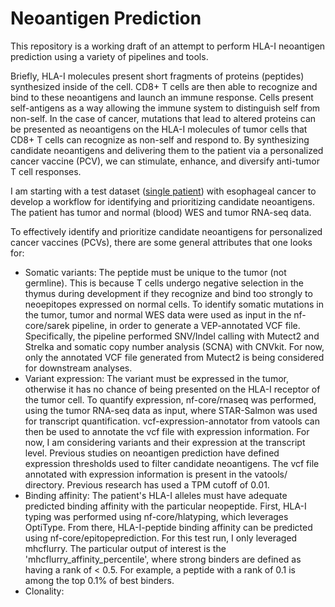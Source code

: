 # Neoantigen Prediction

This repository is a working draft of an attempt to perform HLA-I neoantigen prediction using a variety of pipelines and tools. 

Briefly, HLA-I molecules present short fragments of proteins (peptides) synthesized inside of the cell. CD8+ T cells are then able to recognize and bind to these neoantigens and launch an immune response. Cells present self-antigens as a way allowing the immune system to distinguish self from non-self. In the case of cancer, mutations that lead to altered proteins can be presented as neoantigens on the HLA-I molecules of tumor cells that CD8+ T cells can recognize as non-self and respond to. By synthesizing candidate neoantigens and delivering them to the patient via a personalized cancer vaccine (PCV), we can stimulate, enhance, and diversify anti-tumor T cell responses.

I am starting with a test dataset ([single patient](https://www.ncbi.nlm.nih.gov/biosample?Db=biosample&DbFrom=bioproject&Cmd=Link&LinkName=bioproject_biosample&LinkReadableName=BioSample&ordinalpos=1&IdsFromResult=924789)) with esophageal cancer to develop a workflow for identifying and prioritizing candidate neoantigens. The patient has tumor and normal (blood) WES and tumor RNA-seq data.

To effectively identify and prioritize candidate neoantigens for personalized cancer vaccines (PCVs), there are some general attributes that one looks for:
- Somatic variants: The peptide must be unique to the tumor (not germline). This is because T cells undergo negative selection in the thymus during development if they recognize and bind too strongly to neoepitopes expressed on normal cells. To identify somatic mutations in the tumor, tumor and normal WES data were used as input in the nf-core/sarek pipeline, in order to generate a VEP-annotated VCF file. Specifically, the pipeline performed SNV/Indel calling with Mutect2 and Strelka and somatic copy number analysis (SCNA) with CNVkit. For now, only the annotated VCF file generated from Mutect2 is being considered for downstream analyses.
- Variant expression: The variant must be expressed in the tumor, otherwise it has no chance of being presented on the HLA-I receptor of the tumor cell. To quantify expression, nf-core/rnaseq was performed, using the tumor RNA-seq data as input, where STAR-Salmon was used for transcript quantification. vcf-expression-annotator from vatools can then be used to annotate the vcf file with expression information. For now, I am considering variants and their expression at the transcript level. Previous studies on neoantigen prediction have defined expression thresholds used to filter candidate neoantigens. The vcf file annotated with expression information is present in the vatools/ directory. Previous research has used a TPM cutoff of 0.01.
- Binding affinity: The patient's HLA-I alleles must have adequate predicted binding affinity with the particular neopeptide. First, HLA-I typing was performed using nf-core/hlatyping, which leverages OptiType. From there, HLA-I-peptide binding affinity can be predicted using nf-core/epitopeprediction. For this test run, I only leveraged mhcflurry. The particular output of interest is the 'mhcflurry_affinity_percentile', where strong binders are defined as having a rank of < 0.5. For example, a peptide with a rank of 0.1 is among the top 0.1% of best binders.
- Clonality: 

